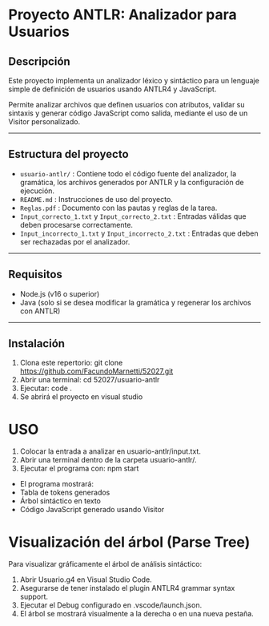 # Proyecto ANTLR: Analizador para Usuarios

## Descripción

Este proyecto implementa un analizador léxico y sintáctico para un lenguaje simple de definición de usuarios usando ANTLR4 y JavaScript.

Permite analizar archivos que definen usuarios con atributos, validar su sintaxis y generar código JavaScript como salida, mediante el uso de un Visitor personalizado.

---

## Estructura del proyecto

- `usuario-antlr/` : Contiene todo el código fuente del analizador, la gramática, los archivos generados por ANTLR y la configuración de ejecución.
- `README.md` : Instrucciones de uso del proyecto.
- `Reglas.pdf` : Documento con las pautas y reglas de la tarea.
- `Input_correcto_1.txt` y `Input_correcto_2.txt` : Entradas válidas que deben procesarse correctamente.
- `Input_incorrecto_1.txt` y `Input_incorrecto_2.txt` : Entradas que deben ser rechazadas por el analizador.

---

## Requisitos

- Node.js (v16 o superior)
- Java (solo si se desea modificar la gramática y regenerar los archivos con ANTLR)

---

## Instalación

1. Clona este repertorio: git clone https://github.com/FacundoMarnetti/52027.git
2. Abrir una terminal: cd 52027/usuario-antlr
3. Ejecutar: code .
4. Se abrirá el proyecto en visual studio

# USO

1. Colocar la entrada a analizar en usuario-antlr/input.txt.
2. Abrir una terminal dentro de la carpeta usuario-antlr/.
3. Ejecutar el programa con: npm start

- El programa mostrará:
 - Tabla de tokens generados
 - Árbol sintáctico en texto
 - Código JavaScript generado usando Visitor


# Visualización del árbol (Parse Tree)

Para visualizar gráficamente el árbol de análisis sintáctico:

1. Abrir Usuario.g4 en Visual Studio Code.
2. Asegurarse de tener instalado el plugin ANTLR4 grammar syntax support.
3. Ejecutar el Debug configurado en .vscode/launch.json.
4. El árbol se mostrará visualmente a la derecha o en una nueva pestaña.

